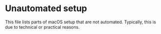 # Unautomated setup

This file lists parts of macOS setup that are not automated. Typically, this is due to technical or practical reasons.

